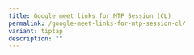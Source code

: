 ```yaml
---
title: Google meet links for MTP Session (CL)
permalink: /google-meet-links-for-mtp-session-cl/
variant: tiptap
description: ""
---
```

